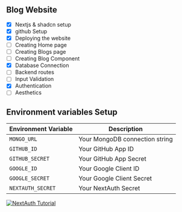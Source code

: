 ## Blog Website
- [x] Nextjs & shadcn setup
- [x] github Setup
- [x] Deploying the website
- [ ] Creating Home page 
- [ ] Creating Blogs page
- [ ] Creating Blog Component
- [x] Database Connection
- [ ] Backend routes
- [ ] Input Validation
- [x] Authentication
- [ ] Aesthetics

## Environment variables Setup 
| Environment Variable | Description |
| -------------------- | ----------- |
| `MONGO_URL`          | Your MongoDB connection string |
| `GITHUB_ID`          | Your GitHub App ID |
| `GITHUB_SECRET`      | Your GitHub App Secret |
| `GOOGLE_ID`          | Your Google Client ID |
| `GOOGLE_SECRET`      | Your Google Client Secret |
| `NEXTAUTH_SECRET`    | Your NextAuth Secret |

[![NextAuth Tutorial](http://img.youtube.com/vi/MNm1XhDjX1s/0.jpg)](http://www.youtube.com/watch?v=MNm1XhDjX1s "NextAuth Tutorial")
